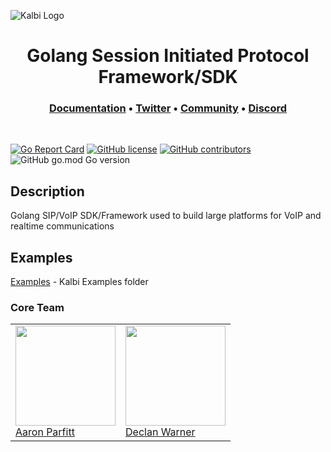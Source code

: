 ![Kalbi Logo](https://raw.githubusercontent.com/hyperioxx/Kalbi/master/assets/images/logo_transparent_background.png "Kalbi Logo")




<h1 align="center">
  Golang Session Initiated Protocol Framework/SDK
</h1>

<h3 align="center">
  <a href="https://pkg.go.dev/Kalbi">Documentation</a> •
  <a href="https://twitter.com/KalbiProject">Twitter</a> • 
  <a href="https://www.reddit.com/r/Kalbi/">Community</a> •
  <a href="https://discord.gg/6NCKgrz">Discord</a>
</h3>

<p>&nbsp;</p>



 [![Go Report Card](https://goreportcard.com/badge/Kalbi)](https://goreportcard.com/report/Kalbi) [![GitHub license](https://img.shields.io/github/license/Naereen/StrapDown.js.svg)](https://Kalbi/LICENCE)  [![GitHub contributors](https://img.shields.io/github/contributors/KalbiProject/Kalbi)](https://Kalbi/graphs/contributors/) ![GitHub go.mod Go version](https://img.shields.io/github/go-mod/go-version/Hyperioxx/Kalbi)
<br />



## Description

Golang SIP/VoIP SDK/Framework used to build large platforms for VoIP and realtime communications


## Examples

[Examples](https://Kalbi/tree/master/examples) - Kalbi Examples folder


### Core Team

<table>
   <tr>
      <td>
         <a href="https://github.com/hyperioxx"><img width="160px" src="https://avatars0.githubusercontent.com/u/17745250?s=400&u=561eac60ef16400408dc29f10ef36de8dbf011f9&v=4"><br>
         Aaron Parfitt</a><br>
        </td>
      <td>
         <a href="https://github.com/DeWarner"><img width="160px" src="https://avatars1.githubusercontent.com/u/20417324?s=460&u=42c60bbaa4a38e60394a1b9aeeb42dfd3969e708&v=4"><br>
         Declan Warner</a><br>  
      </td>
   </tr>
</table>